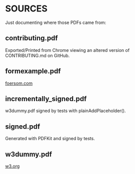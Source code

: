 # SOURCES

Just documenting where those PDFs came from:

## contributing.pdf

Exported/Printed from Chrome viewing an altered version of CONTRIBUTING.md on GitHub.

## formexample.pdf

[foersom.com](http://foersom.com/net/HowTo/data/OoPdfFormExample.pdf)

## incrementally_signed.pdf

w3dummy.pdf signed by tests with plainAddPlaceholder().

## signed.pdf

Generated with PDFKit and signed by tests.

## w3dummy.pdf

[w3.org](https://www.w3.org/WAI/ER/tests/xhtml/testfiles/resources/pdf/dummy.pdf)

